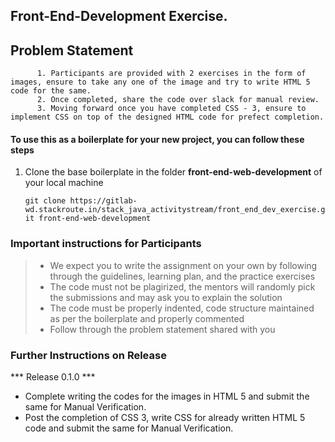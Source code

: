 ## Front-End-Development Exercise.

## Problem Statement

          1. Participants are provided with 2 exercises in the form of images, ensure to take any one of the image and try to write HTML 5 code for the same.
          2. Once completed, share the code over slack for manual review. 
          3. Moving forward once you have completed CSS - 3, ensure to implement CSS on top of the designed HTML code for prefect completion.
          

#### To use this as a boilerplate for your new project, you can follow these steps

1. Clone the base boilerplate in the folder **front-end-web-development** of your local machine
     
    `git clone https://gitlab-wd.stackroute.in/stack_java_activitystream/front_end_dev_exercise.git front-end-web-development`

### Important instructions for Participants
> - We expect you to write the assignment on your own by following through the guidelines, learning plan, and the practice exercises
> - The code must not be plagirized, the mentors will randomly pick the submissions and may ask you to explain the solution
> - The code must be properly indented, code structure maintained as per the boilerplate and properly commented
> - Follow through the problem statement shared with you


### Further Instructions on Release

*** Release 0.1.0 ***

- Complete writing the codes for the images in HTML 5 and submit the same for Manual Verification.
- Post the completion of CSS 3, write CSS for already written HTML 5 code and submit the same for Manual Verification.
